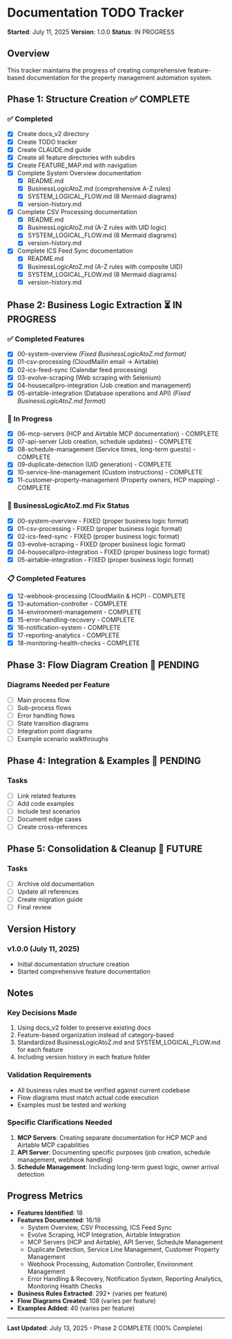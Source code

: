 # Documentation TODO Tracker
**Started**: July 11, 2025
**Version**: 1.0.0
**Status**: IN PROGRESS

## Overview
This tracker maintains the progress of creating comprehensive feature-based documentation for the property management automation system.

## Phase 1: Structure Creation ✅ COMPLETE

### ✅ Completed
- [x] Create docs_v2 directory
- [x] Create TODO tracker
- [x] Create CLAUDE.md guide
- [x] Create all feature directories with subdirs
- [x] Create FEATURE_MAP.md with navigation
- [x] Complete System Overview documentation
  - [x] README.md
  - [x] BusinessLogicAtoZ.md (comprehensive A-Z rules)
  - [x] SYSTEM_LOGICAL_FLOW.md (8 Mermaid diagrams)
  - [x] version-history.md
- [x] Complete CSV Processing documentation
  - [x] README.md
  - [x] BusinessLogicAtoZ.md (A-Z rules with UID logic)
  - [x] SYSTEM_LOGICAL_FLOW.md (8 Mermaid diagrams)
  - [x] version-history.md
- [x] Complete ICS Feed Sync documentation
  - [x] README.md
  - [x] BusinessLogicAtoZ.md (A-Z rules with composite UID)
  - [x] SYSTEM_LOGICAL_FLOW.md (8 Mermaid diagrams)
  - [x] version-history.md

## Phase 2: Business Logic Extraction ⏳ IN PROGRESS

### ✅ Completed Features
- [x] 00-system-overview *(Fixed BusinessLogicAtoZ.md format)*
- [x] 01-csv-processing (CloudMailin email → Airtable)
- [x] 02-ics-feed-sync (Calendar feed processing)
- [x] 03-evolve-scraping (Web scraping with Selenium)
- [x] 04-housecallpro-integration (Job creation and management)
- [x] 05-airtable-integration (Database operations and API) *(Fixed BusinessLogicAtoZ.md format)*

### 🔄 In Progress
- [x] 06-mcp-servers (HCP and Airtable MCP documentation) - COMPLETE
- [x] 07-api-server (Job creation, schedule updates) - COMPLETE
- [x] 08-schedule-management (Service times, long-term guests) - COMPLETE
- [x] 09-duplicate-detection (UID generation) - COMPLETE
- [x] 10-service-line-management (Custom instructions) - COMPLETE
- [x] 11-customer-property-management (Property owners, HCP mapping) - COMPLETE

### 🔧 BusinessLogicAtoZ.md Fix Status
- [x] 00-system-overview - FIXED (proper business logic format)
- [x] 01-csv-processing - FIXED (proper business logic format)
- [x] 02-ics-feed-sync - FIXED (proper business logic format)
- [x] 03-evolve-scraping - FIXED (proper business logic format)
- [x] 04-housecallpro-integration - FIXED (proper business logic format)
- [x] 05-airtable-integration - FIXED (proper business logic format)

### 📋 Completed Features
- [x] 12-webhook-processing (CloudMailin & HCP) - COMPLETE
- [x] 13-automation-controller - COMPLETE
- [x] 14-environment-management - COMPLETE
- [x] 15-error-handling-recovery - COMPLETE
- [x] 16-notification-system - COMPLETE
- [x] 17-reporting-analytics - COMPLETE
- [x] 18-monitoring-health-checks - COMPLETE

## Phase 3: Flow Diagram Creation 📅 PENDING

### Diagrams Needed per Feature
- [ ] Main process flow
- [ ] Sub-process flows
- [ ] Error handling flows
- [ ] State transition diagrams
- [ ] Integration point diagrams
- [ ] Example scenario walkthroughs

## Phase 4: Integration & Examples 📅 PENDING

### Tasks
- [ ] Link related features
- [ ] Add code examples
- [ ] Include test scenarios
- [ ] Document edge cases
- [ ] Create cross-references

## Phase 5: Consolidation & Cleanup 📅 FUTURE

### Tasks
- [ ] Archive old documentation
- [ ] Update all references
- [ ] Create migration guide
- [ ] Final review

## Version History

### v1.0.0 (July 11, 2025)
- Initial documentation structure creation
- Started comprehensive feature documentation

## Notes

### Key Decisions Made
1. Using docs_v2 folder to preserve existing docs
2. Feature-based organization instead of category-based
3. Standardized BusinessLogicAtoZ.md and SYSTEM_LOGICAL_FLOW.md for each feature
4. Including version history in each feature folder

### Validation Requirements
- All business rules must be verified against current codebase
- Flow diagrams must match actual code execution
- Examples must be tested and working

### Specific Clarifications Needed
1. **MCP Servers**: Creating separate documentation for HCP MCP and Airtable MCP capabilities
2. **API Server**: Documenting specific purposes (job creation, schedule management, webhook handling)
3. **Schedule Management**: Including long-term guest logic, owner arrival detection

## Progress Metrics

- **Features Identified**: 18
- **Features Documented**: 18/18 
  - System Overview, CSV Processing, ICS Feed Sync
  - Evolve Scraping, HCP Integration, Airtable Integration
  - MCP Servers (HCP and Airtable), API Server, Schedule Management
  - Duplicate Detection, Service Line Management, Customer Property Management
  - Webhook Processing, Automation Controller, Environment Management
  - Error Handling & Recovery, Notification System, Reporting Analytics, Monitoring Health Checks
- **Business Rules Extracted**: 292+ (varies per feature)
- **Flow Diagrams Created**: 108 (varies per feature)
- **Examples Added**: 40 (varies per feature)

---

**Last Updated**: July 13, 2025 - Phase 2 COMPLETE (100% Complete)